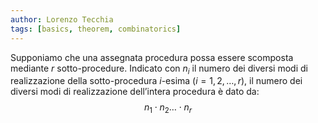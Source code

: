 ```yaml
---
author: Lorenzo Tecchia
tags: [basics, theorem, combinatorics]
---
```

Supponiamo che una assegnata procedura possa essere scomposta mediante $r$ sotto-procedure. Indicato con $n_i$ il numero dei diversi modi di realizzazione della sotto-procedura $i$-esima $(i = 1, 2,\dots , r)$, il numero dei diversi modi di realizzazione dell’intera procedura è dato da:$$n_{1}\cdot n_{2}\dots \cdot n_{r}$$